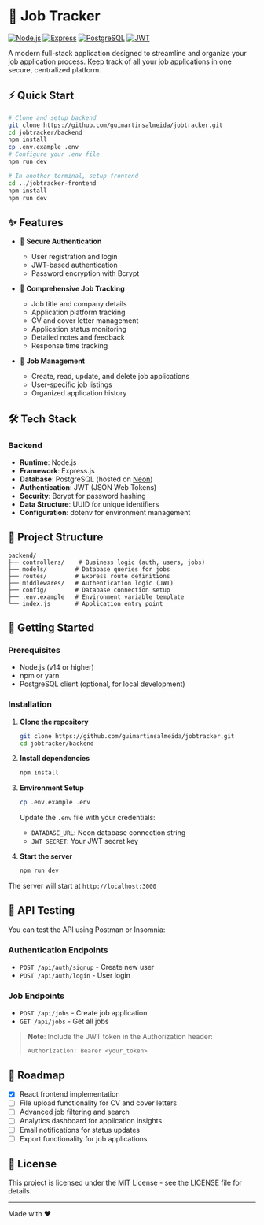 # 📌 Job Tracker

[![Node.js](https://img.shields.io/badge/Node.js-339933?style=for-the-badge&logo=nodedotjs&logoColor=white)](https://nodejs.org)
[![Express](https://img.shields.io/badge/Express-000000?style=for-the-badge&logo=express&logoColor=white)](https://expressjs.com)
[![PostgreSQL](https://img.shields.io/badge/PostgreSQL-316192?style=for-the-badge&logo=postgresql&logoColor=white)](https://www.postgresql.org)
[![JWT](https://img.shields.io/badge/JWT-000000?style=for-the-badge&logo=JSON%20web%20tokens&logoColor=white)](https://jwt.io)

A modern full-stack application designed to streamline and organize your job application process. Keep track of all your job applications in one secure, centralized platform.

## ⚡ Quick Start

```bash
# Clone and setup backend
git clone https://github.com/guimartinsalmeida/jobtracker.git
cd jobtracker/backend
npm install
cp .env.example .env
# Configure your .env file
npm run dev

# In another terminal, setup frontend
cd ../jobtracker-frontend
npm install
npm run dev
```

## ✨ Features

- 🔐 **Secure Authentication**
  - User registration and login
  - JWT-based authentication
  - Password encryption with Bcrypt

- 📝 **Comprehensive Job Tracking**
  - Job title and company details
  - Application platform tracking
  - CV and cover letter management
  - Application status monitoring
  - Detailed notes and feedback
  - Response time tracking

- 🔄 **Job Management**
  - Create, read, update, and delete job applications
  - User-specific job listings
  - Organized application history

## 🛠️ Tech Stack

### Backend
- **Runtime**: Node.js
- **Framework**: Express.js
- **Database**: PostgreSQL (hosted on [Neon](https://neon.tech))
- **Authentication**: JWT (JSON Web Tokens)
- **Security**: Bcrypt for password hashing
- **Data Structure**: UUID for unique identifiers
- **Configuration**: dotenv for environment management

## 📁 Project Structure

```
backend/
├── controllers/    # Business logic (auth, users, jobs)
├── models/        # Database queries for jobs
├── routes/        # Express route definitions
├── middlewares/   # Authentication logic (JWT)
├── config/        # Database connection setup
├── .env.example   # Environment variable template
└── index.js       # Application entry point
```

## 🚀 Getting Started

### Prerequisites
- Node.js (v14 or higher)
- npm or yarn
- PostgreSQL client (optional, for local development)

### Installation

1. **Clone the repository**
   ```bash
   git clone https://github.com/guimartinsalmeida/jobtracker.git
   cd jobtracker/backend
   ```

2. **Install dependencies**
   ```bash
   npm install
   ```

3. **Environment Setup**
   ```bash
   cp .env.example .env
   ```
   Update the `.env` file with your credentials:
   - `DATABASE_URL`: Neon database connection string
   - `JWT_SECRET`: Your JWT secret key

4. **Start the server**
   ```bash
   npm run dev
   ```

The server will start at `http://localhost:3000`

## 🧪 API Testing

You can test the API using Postman or Insomnia:

### Authentication Endpoints
- `POST /api/auth/signup` - Create new user
- `POST /api/auth/login` - User login

### Job Endpoints
- `POST /api/jobs` - Create job application
- `GET /api/jobs` - Get all jobs

> **Note**: Include the JWT token in the Authorization header:
> ```
> Authorization: Bearer <your_token>
> ```

## 🎯 Roadmap

- [x] React frontend implementation
- [ ] File upload functionality for CV and cover letters
- [ ] Advanced job filtering and search
- [ ] Analytics dashboard for application insights
- [ ] Email notifications for status updates
- [ ] Export functionality for job applications

## 📝 License

This project is licensed under the MIT License - see the [LICENSE](LICENSE) file for details.

---

Made with ❤️ 
